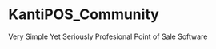 KantiPOS_Community
==================

Very Simple Yet Seriously Profesional Point of Sale Software
